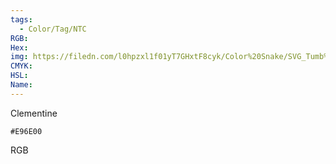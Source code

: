 ```yaml
---
tags:
  - Color/Tag/NTC
RGB:
Hex:
img: https://filedn.com/l0hpzxl1f01yT7GHxtF8cyk/Color%20Snake/SVG_Tumb%20Mass%20No%20Name/E96E00.svg
CMYK:
HSL:
Name:
---
```

Clementine
```palette
#E96E00
```
RGB
